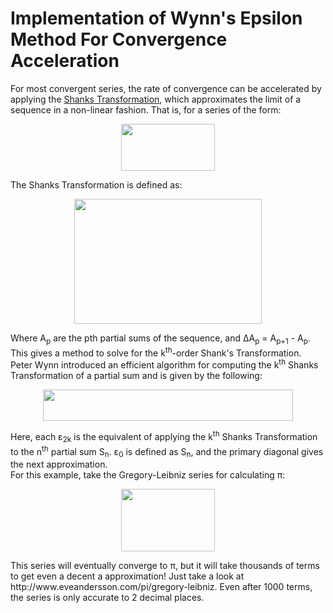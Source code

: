 # Implementation of Wynn's Epsilon Method For Convergence Acceleration
For most convergent series, the rate of convergence can be accelerated by applying the [Shanks Transformation](https://en.wikipedia.org/wiki/Shanks_transformation), which approximates the limit of a sequence in a non-linear fashion. That is, for a series of the form:

<p align="center">
  <img width="150" height="75" src="https://wikimedia.org/api/rest_v1/media/math/render/svg/ec37238b37bf8eacbdd244beeb8e6da607b17021">
</p>

The Shanks Transformation is defined as:

<p align="center">
  <img width="300" height="200" src="https://wikimedia.org/api/rest_v1/media/math/render/svg/54465b7c5c77f1cc947595def797ac7a62064a74">
</p>

Where A<sub>p</sub> are the pth partial sums of the sequence, and ΔA<sub>p</sub> = A<sub>p+1</sub> - A<sub>p</sub>.
This gives a method to solve for the k<sup>th</sup>-order Shank's Transformation. Peter Wynn introduced an efficient algorithm for computing the k<sup>th</sup> Shanks Transformation of a partial sum and is given by the following:


<p align="center">
  <img width="400" height="50" src="http://www.adamponting.com/wp-content/ql-cache/quicklatex.com-91b574374d16e4cc835dc61a880325a8_l3.png">
</p>
Here, each ε<sub>2k</sub> is the equivalent of applying the k<sup>th</sup> Shanks Transformation to the n<sup>th</sup> partial sum S<sub>n</sub>. ε<sub>0</sub> is defined as S<sub>n</sub>, and the primary diagonal gives the next approximation.  <br />
For this example, take the Gregory-Leibniz series for calculating π: <br />
<p align="center">
  <img width="150" height="100" src="https://wikimedia.org/api/rest_v1/media/math/render/svg/cfa16105f38678c4b8151cd1ac1cd1a0a8d219c6">
</p>
This series will eventually converge to π, but it will take thousands of terms to get even a decent a approximation! Just take a look at http://www.eveandersson.com/pi/gregory-leibniz. Even after 1000 terms, the series is only accurate to 2 decimal places.

